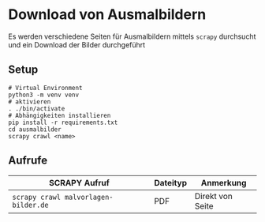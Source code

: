 # Download von Ausmalbildern

Es werden verschiedene Seiten für Ausmalbildern mittels `scrapy` durchsucht und ein 
Download der Bilder durchgeführt

## Setup

```
# Virtual Environment 
python3 -m venv venv
# aktivieren
. ./bin/activate
# Abhängigkeiten installieren
pip install -r requirements.txt
cd ausmalbilder
scrapy crawl <name>

```

## Aufrufe

| SCRAPY Aufruf | Dateityp | Anmerkung |
| --- | --- | --- |
| `scrapy crawl malvorlagen-bilder.de` | PDF | Direkt von Seite|